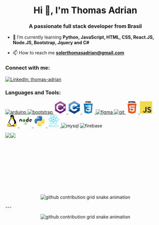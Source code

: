 <h1 align="center">Hi 👋, I'm Thomas Adrian</h1>
<h3 align="center">A passionate full stack developer from Brasil</h3>

- 🌱 I’m currently learning **Python, JavaScript, HTML, CSS, React.JS, Node.JS, Bootstrap, Jquery and C#**

- 📫 How to reach me **solerthomasadrian@gmail.com**

<h3 align="left">Connect with me:</h3>
<p align="left">
  <a href="https://www.linkedin.com/in/thomas-adrian" target="_blank" rel="noreferrer">
    <img align="center" src="https://raw.githubusercontent.com/rahuldkjain/github-profile-readme-generator/master/src/images/icons/Social/linked-in-alt.svg" alt="LinkedIn: thomas-adrian" height="30" width="40" />
  </a>
</p>

<h3 align="left">Languages and Tools:</h3>
<p align="left">
  <a href="https://www.arduino.cc/" target="_blank" rel="noreferrer">
    <img src="https://cdn.worldvectorlogo.com/logos/arduino-1.svg" alt="arduino" width="40" height="40"/>
  </a>
  <a href="https://getbootstrap.com" target="_blank" rel="noreferrer">
    <img src="https://cdn.jsdelivr.net/gh/devicons/devicon@latest/icons/bootstrap/bootstrap-original-wordmark.svg" alt="bootstrap" width="40" height="40"/>
  </a>
  <a href="https://www.w3schools.com/cs/" target="_blank" rel="noreferrer">
    <img src="https://raw.githubusercontent.com/devicons/devicon/master/icons/csharp/csharp-original.svg" alt="csharp" width="40" height="40"/>
  </a>
  <a href="https://www.w3schools.com/cpp/" target="_blank" rel="noreferrer">
    <img src="https://raw.githubusercontent.com/devicons/devicon/master/icons/cplusplus/cplusplus-original.svg" alt="cplusplus" width="40" height="40"/>
  </a>
  <a href="https://www.w3schools.com/css/" target="_blank" rel="noreferrer">
    <img src="https://raw.githubusercontent.com/devicons/devicon/master/icons/css3/css3-original-wordmark.svg" alt="css3" width="40" height="40"/>
  </a>
  <a href="https://www.figma.com/" target="_blank" rel="noreferrer">
    <img src="https://www.vectorlogo.zone/logos/figma/figma-icon.svg" alt="figma" width="40" height="40"/>
  </a>
  <a href="https://git-scm.com/" target="_blank" rel="noreferrer">
    <img src="https://www.vectorlogo.zone/logos/git-scm/git-scm-icon.svg" alt="git" width="40" height="40"/>
  </a>
  <a href="https://www.w3.org/html/" target="_blank" rel="noreferrer">
    <img src="https://raw.githubusercontent.com/devicons/devicon/master/icons/html5/html5-original-wordmark.svg" alt="html5" width="40" height="40"/>
  </a>
  <a href="https://developer.mozilla.org/en-US/docs/Web/JavaScript" target="_blank" rel="noreferrer">
    <img src="https://raw.githubusercontent.com/devicons/devicon/master/icons/javascript/javascript-original.svg" alt="javascript" width="40" height="40"/>
  </a>
  <a href="https://www.linux.org/" target="_blank" rel="noreferrer">
    <img src="https://raw.githubusercontent.com/devicons/devicon/master/icons/linux/linux-original.svg" alt="linux" width="40" height="40"/>
  </a>
  <a href="https://nodejs.org" target="_blank" rel="noreferrer">
    <img src="https://raw.githubusercontent.com/devicons/devicon/master/icons/nodejs/nodejs-original-wordmark.svg" alt="nodejs" width="40" height="40"/>
  </a>
  <a href="https://www.python.org" target="_blank" rel="noreferrer">
    <img src="https://raw.githubusercontent.com/devicons/devicon/master/icons/python/python-original.svg" alt="python" width="40" height="40"/>
  </a>
  <a href="https://reactjs.org/" target="_blank" rel="noreferrer">
    <img src="https://raw.githubusercontent.com/devicons/devicon/master/icons/react/react-original-wordmark.svg" alt="react" width="40" height="40"/>
  </a>
  <a>
    <img src="https://cdn.jsdelivr.net/gh/devicons/devicon@latest/icons/mysql/mysql-original-wordmark.svg" alt="mysql" width="40" height="40" />
  </a>
  <a>
    <img src="https://cdn.jsdelivr.net/gh/devicons/devicon@latest/icons/firebase/firebase-original-wordmark.svg" alt="firebase" width="40" height="40" />
  </a>
</p>

<div align="center" style="display: flex; flex-wrap: wrap;">
  <img height="180em" src="https://github-readme-stats.vercel.app/api?username=Thomas-Adrian-Soler-Nilsson&show_icons=true&theme=radical&hide=prs"/> 
  <img height="180em" src="https://github-readme-stats.vercel.app/api/top-langs/?username=Thomas-Adrian-Soler-Nilsson&layout=compact&theme=radical&hide=prs"/>        
</div>

<!-- Snake animation (contribution grid) -->
<p align="center">
  <picture>
    <source media="(prefers-color-scheme: dark)" srcset="https://raw.githubusercontent.com/Thomas-Adrian-Soler-Nilsson/Thomas-Adrian-Soler-Nilsson/output/github-contribution-grid-snake-dark.svg" />
    <source media="(prefers-color-scheme: light)" srcset="https://raw.githubusercontent.com/Thomas-Adrian-Soler-Nilsson/Thomas-Adrian-Soler-Nilsson/output/github-contribution-grid-snake.svg" />
    <img alt="github contribution grid snake animation" src="https://raw.githubusercontent.com/Thomas-Adrian-Soler-Nilsson/Thomas-Adrian-Soler-Nilsson/output/github-contribution-grid-snake.svg" />
  </picture>
</p>
---

<p align="center">
  <!-- A cobrinha aparece aqui assim que o workflow gerar os arquivos corretamente! -->
  <picture>
    <source media="(prefers-color-scheme: dark)" srcset="https://raw.githubusercontent.com/Thomas-Adrian-Soler-Nilsson/Thomas-Adrian-Soler-Nilsson/output/github-contribution-grid-snake-dark.svg" />
    <source media="(prefers-color-scheme: light)" srcset="https://raw.githubusercontent.com/Thomas-Adrian-Soler-Nilsson/Thomas-Adrian-Soler-Nilsson/output/github-contribution-grid-snake.svg" />
    <img alt="github contribution grid snake animation" src="https://raw.githubusercontent.com/Thomas-Adrian-Soler-Nilsson/Thomas-Adrian-Soler-Nilsson/output/github-contribution-grid-snake.svg" />
  </picture>
  <br>
